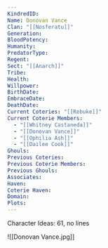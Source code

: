 ```yaml
---
KindredID: 
Name: Donovan Vance
Clan: "[[Nosferatu]]"
Generation: 
BloodPotency: 
Humanity: 
PredatorType: 
Regent: 
Sect: "[[Anarch]]"
Tribe: 
Health: 
Willpower: 
BirthDate: 
EmbraceDate: 
DeathDate: 
Current Coteries: "[[Rebuke]]"
Current Coterie Members: 
  - "[[Whitney Castaneda]]"
  - "[[Donovan Vance]]"
  - "[[Ophilia Ash]]"
  - "[[Dailee Cook]]"
Ghouls: 
Previous Coteries: 
Previous Coterie Members: 
Previous Ghouls: 
Associates: 
Haven: 
Coterie Haven: 
Domain: 
Plots:
---
```


Character Ideas: 
61, no lines

![[Donovan Vance.jpg]]